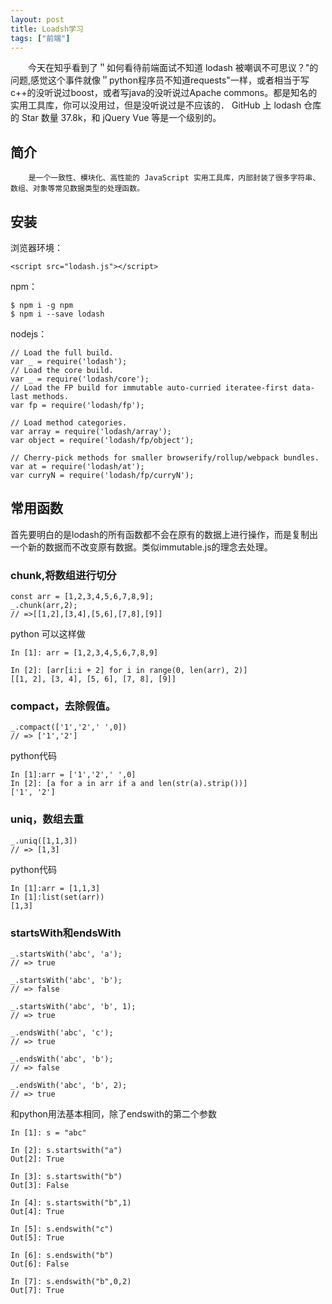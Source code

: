 ```yaml
---
layout: post
title: Loadsh学习
tags: ["前端"]
---
```


　　今天在知乎看到了＂如何看待前端面试不知道 lodash 被嘲讽不可思议？"的问题,感觉这个事件就像＂python程序员不知道requests"一样，或者相当于写c++的没听说过boost，或者写java的没听说过Apache commons。都是知名的实用工具库，你可以没用过，但是没听说过是不应该的．
GitHub 上 lodash 仓库的 Star 数量 37.8k，和 jQuery Vue 等是一个级别的。

## 简介
        是一个一致性、模块化、高性能的 JavaScript 实用工具库，内部封装了很多字符串、数组、对象等常见数据类型的处理函数。

## 安装

浏览器环境：
~~~
<script src="lodash.js"></script>
~~~

npm：
~~~
$ npm i -g npm
$ npm i --save lodash
~~~


nodejs：
~~~
// Load the full build.
var _ = require('lodash');
// Load the core build.
var _ = require('lodash/core');
// Load the FP build for immutable auto-curried iteratee-first data-last methods.
var fp = require('lodash/fp');
 
// Load method categories.
var array = require('lodash/array');
var object = require('lodash/fp/object');
 
// Cherry-pick methods for smaller browserify/rollup/webpack bundles.
var at = require('lodash/at');
var curryN = require('lodash/fp/curryN');
~~~

## 常用函数

首先要明白的是lodash的所有函数都不会在原有的数据上进行操作，而是复制出一个新的数据而不改变原有数据。类似immutable.js的理念去处理。

### chunk,将数组进行切分
~~~
const arr = [1,2,3,4,5,6,7,8,9];
_.chunk(arr,2);
// =>[[1,2],[3,4],[5,6],[7,8],[9]]
~~~

python 可以这样做
~~~
In [1]: arr = [1,2,3,4,5,6,7,8,9]                                               

In [2]: [arr[i:i + 2] for i in range(0, len(arr), 2)]             
[[1, 2], [3, 4], [5, 6], [7, 8], [9]]
~~~

### compact，去除假值。
~~~
_.compact(['1','2',' ',0])
// => ['1','2']
~~~

python代码
~~~
In [1]:arr = ['1','2',' ',0]
In [2]: [a for a in arr if a and len(str(a).strip())]        
['1', '2']
~~~

### uniq，数组去重
~~~
_.uniq([1,1,3])
// => [1,3]
~~~


python代码
~~~
In [1]:arr = [1,1,3]
In [1]:list(set(arr)) 
[1,3]
~~~

### startsWith和endsWith
~~~
_.startsWith('abc', 'a');
// => true
 
_.startsWith('abc', 'b');
// => false
 
_.startsWith('abc', 'b', 1);
// => true

_.endsWith('abc', 'c');
// => true
 
_.endsWith('abc', 'b');
// => false
 
_.endsWith('abc', 'b', 2);
// => true
~~~

和python用法基本相同，除了endswith的第二个参数
~~~
In [1]: s = "abc"                                                               

In [2]: s.startswith("a")                                                       
Out[2]: True

In [3]: s.startswith("b")                                                       
Out[3]: False

In [4]: s.startswith("b",1)                                                     
Out[4]: True

In [5]: s.endswith("c")                                                         
Out[5]: True

In [6]: s.endswith("b")                                                         
Out[6]: False

In [7]: s.endswith("b",0,2)                                                     
Out[7]: True

~~~



